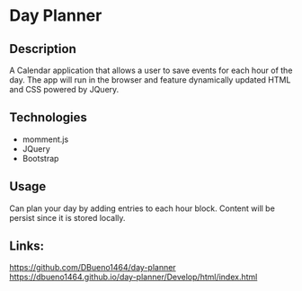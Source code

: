 # Day Planner

  ## Description
  A Calendar application that allows a user to save events for each hour of the day. The app will run in the browser and feature dynamically updated HTML and CSS powered by JQuery.

  ## Technologies
  - momment.js
  - JQuery
  - Bootstrap

  ## Usage
  Can plan your day by adding entries to each hour block. Content will be persist since it is stored locally. 

  ## Links:
  https://github.com/DBueno1464/day-planner
  https://dbueno1464.github.io/day-planner/Develop/html/index.html